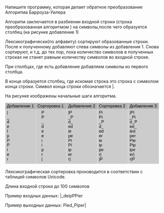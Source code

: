 Напишите программу, которая делает обратное преобразование Алгоритма Барроуза-Уилера

Алгоритм заключается в разбиении входной строки (строка преобразованная алгоритмом ) на символы,после чего образуется столбец (на рисунке добавление 1)

Лексикографически(по алфавиту) сортируют образованные строки. После к полученному добавляют слева символы из добавления 1. Снова сортируют, и т.д. до тех пор, пока количество символов в полученных строках не станет равным количеству символов во входной строке. 

При столбцах, где есть добавление добавляем символы из первого столбца. 

В конце образуется столбец, где искомая строка это строка c символом конца строки. Символ конца строки обозначается |.

На рисунке изображены начальные шаги алгоритма. 

![](../img/t10i1.png)

Лексикографическая сортировка производится в соответствии с таблицей символов Unicode. 

Длина входной строки до 100 символов

Пример входных данных: |_deipPPier

Пример выходных данных: Pied_Piper|